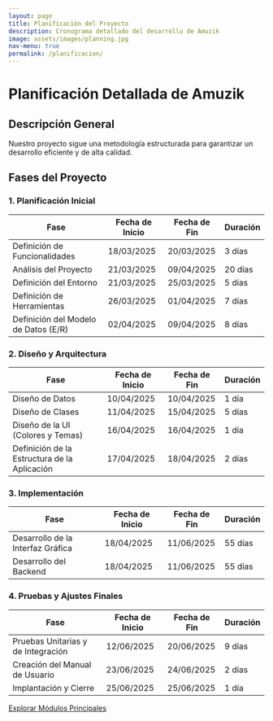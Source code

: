 ```yaml
---
layout: page
title: Planificación del Proyecto
description: Cronograma detallado del desarrollo de Amuzik
image: assets/images/planning.jpg
nav-menu: true
permalink: /planificacion/
---
```


# Planificación Detallada de Amuzik

## Descripción General

Nuestro proyecto sigue una metodología estructurada para garantizar un desarrollo eficiente y de alta calidad.

## Fases del Proyecto

### 1. Planificación Inicial
| Fase | Fecha de Inicio | Fecha de Fin | Duración |
|------|----------------|--------------|----------|
| Definición de Funcionalidades | 18/03/2025 | 20/03/2025 | 3 días |
| Análisis del Proyecto | 21/03/2025 | 09/04/2025 | 20 días |
| Definición del Entorno | 21/03/2025 | 25/03/2025 | 5 días |
| Definición de Herramientas | 26/03/2025 | 01/04/2025 | 7 días |
| Definición del Modelo de Datos (E/R) | 02/04/2025 | 09/04/2025 | 8 días |

### 2. Diseño y Arquitectura
| Fase | Fecha de Inicio | Fecha de Fin | Duración |
|------|----------------|--------------|----------|
| Diseño de Datos | 10/04/2025 | 10/04/2025 | 1 día |
| Diseño de Clases | 11/04/2025 | 15/04/2025 | 5 días |
| Diseño de la UI (Colores y Temas) | 16/04/2025 | 16/04/2025 | 1 día |
| Definición de la Estructura de la Aplicación | 17/04/2025 | 18/04/2025 | 2 días |

### 3. Implementación
| Fase | Fecha de Inicio | Fecha de Fin | Duración |
|------|----------------|--------------|----------|
| Desarrollo de la Interfaz Gráfica | 18/04/2025 | 11/06/2025 | 55 días |
| Desarrollo del Backend | 18/04/2025 | 11/06/2025 | 55 días |

### 4. Pruebas y Ajustes Finales
| Fase | Fecha de Inicio | Fecha de Fin | Duración |
|------|----------------|--------------|----------|
| Pruebas Unitarias y de Integración | 12/06/2025 | 20/06/2025 | 9 días |
| Creación del Manual de Usuario | 23/06/2025 | 24/06/2025 | 2 días |
| Implantación y Cierre | 25/06/2025 | 25/06/2025 | 1 día |

[Explorar Módulos Principales](/modulos.md)